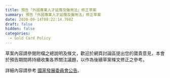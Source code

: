 ```yaml
---
title: 預告「外國專業人才延攬及僱用法」修正草案
summary: 預告「外國專業人才延攬及僱用法」修正草案
date: 2020-09-14T08:22:14.768Z
draft: false
hidden: false
categories:
  - Gold Card Policy
---
```

草案內容請參閱附檔之總說明及條文，歡迎於網頁討論區提出您的寶貴意見，本會於預告期間將持續收集各界關注議題，以作為後續草案條文修正之參考。

詳細內容請參考 [國家發展委員會公告](https://join.gov.tw/policies/detail/03101e40-569b-4a0d-aae8-4b9af38e97f9#middle)。